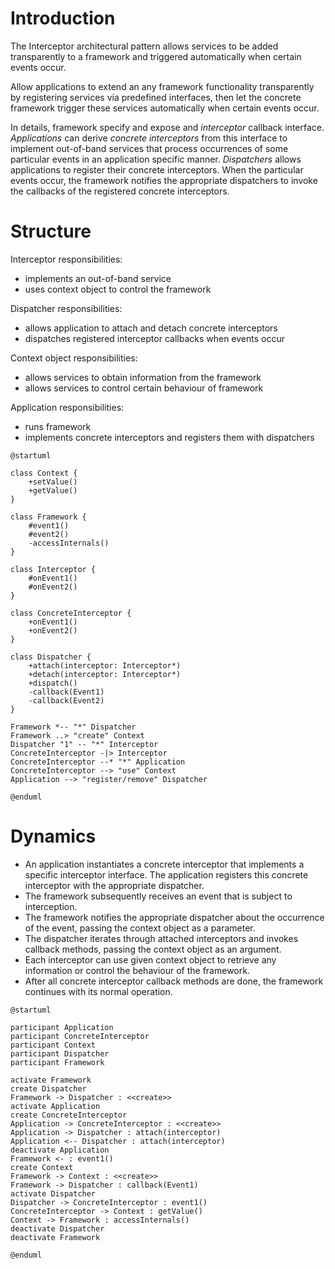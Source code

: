 # Introduction

The Interceptor architectural pattern allows services to be added transparently to a framework and triggered
automatically when certain events occur.

Allow applications to extend an any framework functionality transparently by registering services via predefined
interfaces, then let the concrete framework trigger these services automatically when certain events occur.

In details, framework specify and expose and _interceptor_ callback interface. _Applications_ can derive
_concrete interceptors_ from this interface to implement out-of-band services that process occurrences of
some particular events in an application specific manner. _Dispatchers_ allows applications to register
their concrete interceptors. When the particular events occur, the framework notifies the appropriate
dispatchers to invoke the callbacks of the registered concrete interceptors.

# Structure

Interceptor responsibilities:
* implements an out-of-band service
* uses context object to control the framework

Dispatcher responsibilities:
* allows application to attach and detach concrete interceptors
* dispatches registered interceptor callbacks when events occur

Context object responsibilities:
* allows services to obtain information from the framework
* allows services to control certain behaviour of framework

Application responsibilities:
* runs framework
* implements concrete interceptors and registers them with dispatchers

```plantuml
@startuml

class Context {
    +setValue()
    +getValue()
}

class Framework {
    #event1()
    #event2()
    -accessInternals()
}

class Interceptor {
    #onEvent1()
    #onEvent2()
}

class ConcreteInterceptor {
    +onEvent1()
    +onEvent2()
}

class Dispatcher {
    +attach(interceptor: Interceptor*)
    +detach(interceptor: Interceptor*)
    +dispatch()
    -callback(Event1)
    -callback(Event2)
}

Framework *-- "*" Dispatcher
Framework ..> "create" Context
Dispatcher "1" -- "*" Interceptor
ConcreteInterceptor -|> Interceptor
ConcreteInterceptor --* "*" Application
ConcreteInterceptor --> "use" Context
Application --> "register/remove" Dispatcher

@enduml
```

# Dynamics

* An application instantiates a concrete interceptor that implements a specific interceptor interface.
  The application registers this concrete interceptor with the appropriate dispatcher.
* The framework subsequently receives an event that is subject to interception.
* The framework notifies the appropriate dispatcher about the occurrence of the event,
  passing the context object as a parameter.
* The dispatcher iterates through attached interceptors and invokes callback methods, passing the context
  object as an argument.
* Each interceptor can use given context object to retrieve any information or control the behaviour of the
  framework.
* After all concrete interceptor callback methods are done, the framework continues with its normal operation.

```plantuml
@startuml

participant Application
participant ConcreteInterceptor
participant Context
participant Dispatcher
participant Framework

activate Framework
create Dispatcher
Framework -> Dispatcher : <<create>>
activate Application
create ConcreteInterceptor
Application -> ConcreteInterceptor : <<create>>
Application -> Dispatcher : attach(interceptor)
Application <-- Dispatcher : attach(interceptor)
deactivate Application
Framework <- : event1()
create Context
Framework -> Context : <<create>>
Framework -> Dispatcher : callback(Event1)
activate Dispatcher
Dispatcher -> ConcreteInterceptor : event1()
ConcreteInterceptor -> Context : getValue()
Context -> Framework : accessInternals()
deactivate Dispatcher
deactivate Framework

@enduml
```